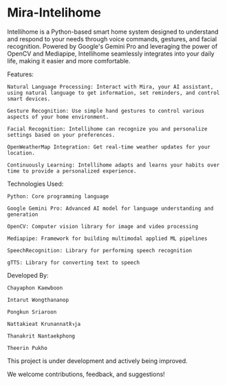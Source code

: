 # Mira-Intelihome
Intellihome is a Python-based smart home system designed to understand and respond to your needs through voice commands, gestures, and facial recognition. Powered by Google's Gemini Pro and leveraging the power of OpenCV and Mediapipe, Intellihome seamlessly integrates into your daily life, making it easier and more comfortable.

Features:

    Natural Language Processing: Interact with Mira, your AI assistant, using natural language to get information, set reminders, and control smart devices.

    Gesture Recognition: Use simple hand gestures to control various aspects of your home environment.

    Facial Recognition: Intellihome can recognize you and personalize settings based on your preferences.

    OpenWeatherMap Integration: Get real-time weather updates for your location.

    Continuously Learning: Intellihome adapts and learns your habits over time to provide a personalized experience.

Technologies Used:

    Python: Core programming language

    Google Gemini Pro: Advanced AI model for language understanding and generation

    OpenCV: Computer vision library for image and video processing

    Mediapipe: Framework for building multimodal applied ML pipelines

    SpeechRecognition: Library for performing speech recognition

    gTTS: Library for converting text to speech

Developed By:

    Chayaphon Kaewboon

    Intarut Wongthananop

    Pongkun Sriaroon

    Nattakieat Krunannatkิจja

    Thanakrit Nantaekphong

    Theerin Pukho

This project is under development and actively being improved.

We welcome contributions, feedback, and suggestions!
